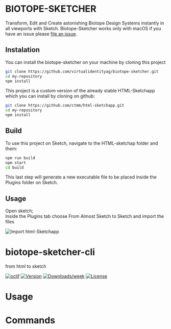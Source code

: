 # BIOTOPE-SKETCHER

Transform, Edit and Create astonishing Biotope Design Systems instantly in all viewports with Sketch.
Biotope-Sketcher works only with macOS if you have an issue please [file an issue](https://github.com/virtualidentityag/biotope-sketcher/issues).

## Instalation
You can install the biotope-sketcher on your machine by cloning this project

```bash
git clone https://github.com/virtualidentityag/biotope-sketcher.git
cd my-repository
npm install
```

This project is a custom version of the already stable HTML-Sketchapp which you can install by cloning on github:

```bash
git clone https://github.com/ctmm/html-sketchapp.git
cd my-repository
npm install
```

## Build
To use this project on Sketch, navigate to the HTML-sketchap folder and them:

```bash
npm run build
npm start
cd build
```
This last step will generate a new executable file to be placed inside the Plugins folder on Sketch.

## Usage
Open sketch; <br />
Inside the Plugins tab choose From Almost Sketch to Sketch and import the files

<img src='biotope-sketcher.gif' alt='Import html-Sketchapp'>

biotope-sketcher-cli
====================

from html to sketch

[![oclif](https://img.shields.io/badge/cli-oclif-brightgreen.svg)](https://oclif.io)
[![Version](https://img.shields.io/npm/v/biotope-sketcher-cli.svg)](https://npmjs.org/package/biotope-sketcher-cli)
[![Downloads/week](https://img.shields.io/npm/dw/biotope-sketcher-cli.svg)](https://npmjs.org/package/biotope-sketcher-cli)
[![License](https://img.shields.io/npm/l/biotope-sketcher-cli.svg)](https://github.com/virtual-identity/biotope-sketcher-cli/blob/master/package.json)

<!-- toc -->
# Usage
<!-- usage -->
# Commands
<!-- commands -->
